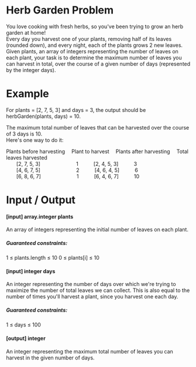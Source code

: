 # Herb Garden Problem

You love cooking with fresh herbs, so you've been trying to grow an herb garden at home!  
Every day you harvest one of your plants, removing half of its leaves (rounded down), and every night, each of the plants grows 2 new leaves.  
Given plants, an array of integers representing the number of leaves on each plant, your task is to determine the maximum number of leaves you can harvest in total, over the course of a given number of days (represented by the integer days).

# Example  
For plants = [2, 7, 5, 3] and days = 3,  the output should be herbGarden(plants, days) = 10.

The maximum total number of leaves that can be harvested over the course of 3 days is 10.  
Here's one way to do it:

Plants before harvesting &emsp;Plant to harvest &emsp;Plants after harvesting &emsp;Total leaves harvested  
&emsp;&emsp;[2, 7, 5, 3]&emsp;&emsp;&emsp;&emsp;&emsp;&emsp;&emsp;1&emsp;&emsp;&emsp;[2, 4, 5, 3]&emsp;&emsp;&emsp;3  
&emsp;&emsp;[4, 6, 7, 5]&emsp;&emsp;&emsp;&emsp;&emsp;&emsp;&emsp;2&emsp;&emsp;&emsp;[4, 6, 4, 5]&emsp;&emsp;&emsp;6  
&emsp;&emsp;[6, 8, 6, 7]&emsp;&emsp;&emsp;&emsp;&emsp;&emsp;&emsp;1&emsp;&emsp;&emsp;[6, 4, 6, 7]&emsp;&emsp;&emsp;10  

# Input / Output

<h4>[input] array.integer plants</h4>An array of integers representing the initial number of leaves on each plant.

<h5>Guaranteed constraints:</h5>1 ≤ plants.length ≤ 10  
0 ≤ plants[i] ≤ 10  

<h4>[input] integer days</h4>An integer representing the number of days over which we're trying to maximize the number of total leaves we can collect.  
This is also equal to the number of times you'll harvest a plant, since you harvest one each day.

<h5>Guaranteed constraints:</h5>1 ≤ days ≤ 100

<h4>[output] integer</h4>An integer representing the maximum total number of leaves you can harvest in the given number of days.